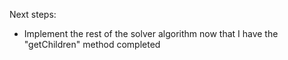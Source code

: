 Next steps:
- Implement the rest of the solver algorithm now that I have the "getChildren" method completed
